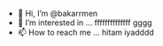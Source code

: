 - 👋 Hi, I’m @bakarrmen
- 👀 I’m interested in ...
ffffffffffffff
gggg
- 📫 How to reach me ...
hitam
iyadddd
